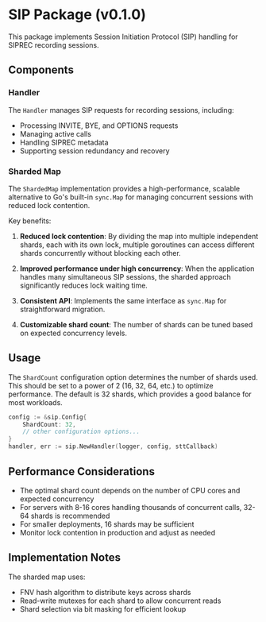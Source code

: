 # SIP Package (v0.1.0)

This package implements Session Initiation Protocol (SIP) handling for SIPREC recording sessions.

## Components

### Handler

The `Handler` manages SIP requests for recording sessions, including:

- Processing INVITE, BYE, and OPTIONS requests
- Managing active calls
- Handling SIPREC metadata
- Supporting session redundancy and recovery

### Sharded Map

The `ShardedMap` implementation provides a high-performance, scalable alternative to Go's built-in `sync.Map` for managing concurrent sessions with reduced lock contention.

Key benefits:

1. **Reduced lock contention**: By dividing the map into multiple independent shards, each with its own lock, multiple goroutines can access different shards concurrently without blocking each other.

2. **Improved performance under high concurrency**: When the application handles many simultaneous SIP sessions, the sharded approach significantly reduces lock waiting time.

3. **Consistent API**: Implements the same interface as `sync.Map` for straightforward migration.

4. **Customizable shard count**: The number of shards can be tuned based on expected concurrency levels.

## Usage

The `ShardCount` configuration option determines the number of shards used. This should be set to a power of 2 (16, 32, 64, etc.) to optimize performance. The default is 32 shards, which provides a good balance for most workloads.

```go
config := &sip.Config{
    ShardCount: 32,
    // other configuration options...
}
handler, err := sip.NewHandler(logger, config, sttCallback)
```

## Performance Considerations

- The optimal shard count depends on the number of CPU cores and expected concurrency
- For servers with 8-16 cores handling thousands of concurrent calls, 32-64 shards is recommended
- For smaller deployments, 16 shards may be sufficient
- Monitor lock contention in production and adjust as needed

## Implementation Notes

The sharded map uses:

- FNV hash algorithm to distribute keys across shards
- Read-write mutexes for each shard to allow concurrent reads
- Shard selection via bit masking for efficient lookup